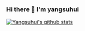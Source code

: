 ### Hi there 👋 I'm yangsuhui
[![Yangsuhui's github stats](https://github-readme-stats.vercel.app/api?username=yangsuhui)](https://github.com/anuraghazra/github-readme-stats)

<!--
**yangsuhui/yangsuhui** is a ✨ _special_ ✨ repository because its `README.md` (this file) appears on your GitHub profile.

Here are some ideas to get you started:

- 🔭 I’m currently working on ...
- 🌱 I’m currently learning ...
- 👯 I’m looking to collaborate on ...
- 🤔 I’m looking for help with ...
- 💬 Ask me about ...
- 📫 How to reach me: ...
- 😄 Pronouns: ...
- ⚡ Fun fact: ...
-->
